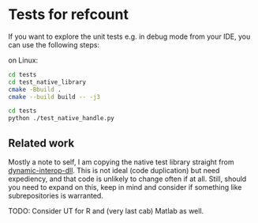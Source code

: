 # Tests for refcount

If you want to explore the unit tests e.g. in debug mode from your IDE, you can use the following steps:

on Linux: 

```sh
cd tests
cd test_native_library
cmake -Bbuild .
cmake --build build -- -j3
```

```sh
cd tests
python ./test_native_handle.py 
```

## Related work

Mostly a note to self, I am copying the native test library straight from [dynamic-interop-dll](https://github.com/rdotnet/dynamic-interop-dll). This is not ideal (code duplication) but need expediency, and that code is unlikely to change often if at all. Still, should you need to expand on this, keep in mind and consider if something like subrepositories is warranted.

TODO: Consider UT for R and (very last cab) Matlab as well.